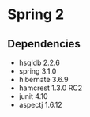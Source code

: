 # Spring 2

## Dependencies

* hsqldb 2.2.6
* spring 3.1.0
* hibernate 3.6.9
* hamcrest 1.3.0 RC2
* junit 4.10
* aspectj 1.6.12
